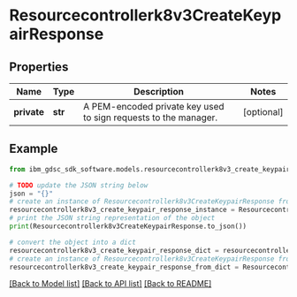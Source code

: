 # Resourcecontrollerk8v3CreateKeypairResponse


## Properties

Name | Type | Description | Notes
------------ | ------------- | ------------- | -------------
**private** | **str** | A PEM-encoded private key used to sign requests to the manager. | [optional] 

## Example

```python
from ibm_gdsc_sdk_software.models.resourcecontrollerk8v3_create_keypair_response import Resourcecontrollerk8v3CreateKeypairResponse

# TODO update the JSON string below
json = "{}"
# create an instance of Resourcecontrollerk8v3CreateKeypairResponse from a JSON string
resourcecontrollerk8v3_create_keypair_response_instance = Resourcecontrollerk8v3CreateKeypairResponse.from_json(json)
# print the JSON string representation of the object
print(Resourcecontrollerk8v3CreateKeypairResponse.to_json())

# convert the object into a dict
resourcecontrollerk8v3_create_keypair_response_dict = resourcecontrollerk8v3_create_keypair_response_instance.to_dict()
# create an instance of Resourcecontrollerk8v3CreateKeypairResponse from a dict
resourcecontrollerk8v3_create_keypair_response_from_dict = Resourcecontrollerk8v3CreateKeypairResponse.from_dict(resourcecontrollerk8v3_create_keypair_response_dict)
```
[[Back to Model list]](../README.md#documentation-for-models) [[Back to API list]](../README.md#documentation-for-api-endpoints) [[Back to README]](../README.md)


